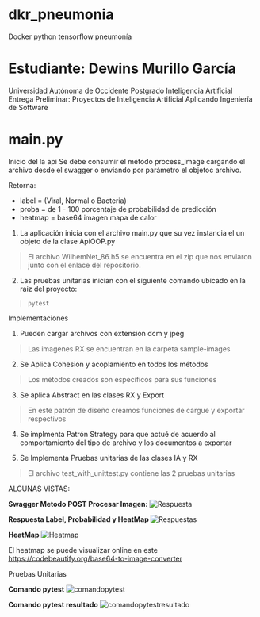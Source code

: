 # dkr_pneumonia
Docker python tensorflow pneumonía

# Estudiante: Dewins Murillo García
Universidad Autónoma de Occidente
Postgrado Inteligencia Artificial
Entrega Preliminar:
Proyectos de Inteligencia Artificial 
Aplicando Ingeniería de Software

# main.py
Inicio del la api
Se debe consumir el método process_image
cargando el archivo desde el swagger o enviando por parámetro 
el objetoc archivo.

Retorna:
- label = (Viral, Normal o Bacteria)
- proba = de 1 - 100 porcentaje de probabilidad de predicción
- heatmap = base64 imagen mapa de calor


1. La aplicación inicia con el archivo main.py que su vez instancia el un objeto de la clase ApiOOP.py

> El archivo WilhemNet_86.h5 se encuentra en el zip que nos enviaron junto con el enlace del repositorio.

2. Las pruebas unitarias inician con el siguiente comando ubicado en la raiz del proyecto: 

>`pytest`

Implementaciones

1. Pueden cargar archivos con extensión dcm y jpeg

> Las imagenes RX se encuentran en la carpeta sample-images

2. Se Aplica Cohesión y acoplamiento en todos los métodos

> Los métodos creados son específicos para sus funciones

3. Se aplica Abstract en las clases RX y Export

> En este patrón de diseño creamos funciones de cargue y exportar respectivos

4. Se implmenta Patrón Strategy para que actué de acuerdo al comportamiento del tipo de archivo y los documentos a exportar

3. Se Implementa Pruebas unitarias de las clases IA y RX

> El archivo test_with_unittest.py contiene las 2 pruebas unitarias

ALGUNAS VISTAS:

**Swagger Metodo POST Procesar Imagen:**
![Respuesta]([https://raw.githubusercontent.com/SuperDesarroll/dkr_pneumonia/main/Pantallas/Api03.jpeg?token=GHSAT0AAAAAAB5QOPAIICW2D7SOWMRILYESZBAXONQ](https://raw.githubusercontent.com/SuperDesarroll/dkr_pneumonia/main/screens/Api03.jpeg) "Respuesta")

**Respuesta Label, Probabilidad y HeatMap**
![Respuestas](https://raw.githubusercontent.com/SuperDesarroll/dkr_pneumonia/main/screens/Api02.jpeg "Respuestas")

**HeatMap**
![Heatmap](https://raw.githubusercontent.com/SuperDesarroll/dkr_pneumonia/main/screens/Api01.jpeg "Heatmap")

El heatmap se puede visualizar online en este https://codebeautify.org/base64-to-image-converter

Pruebas Unitarias

**Comando pytest**
![comandopytest](https://raw.githubusercontent.com/SuperDesarroll/dkr_pneumonia/main/screens/App04.jpeg "Comando pytest")

**Comando pytest resultado**
![comandopytestresultado](https://raw.githubusercontent.com/SuperDesarroll/dkr_pneumonia/main/screens/App05.jpeg "Comando pytest resultado")

